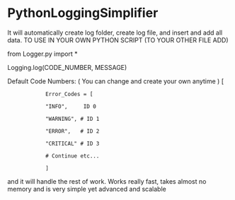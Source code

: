 # PythonLoggingSimplifier
It will automatically create log folder, create log file, and insert and add all data. 
TO USE IN YOUR OWN PYTHON SCRIPT (TO YOUR OTHER FILE ADD)

from Logger.py import *

Logging.log(CODE_NUMBER, MESSAGE) 

Default Code Numbers:
( You can change and create your own anytime )
[ 
                
                Error_Codes = [
                
                "INFO",     ID 0

                "WARNING", # ID 1
                
                "ERROR",   # ID 2
                
                "CRITICAL" # ID 3
                
                # Continue etc...
                
                ]

and it will handle the rest of work. Works really fast, takes almost no memory and is very simple yet advanced and scalable
